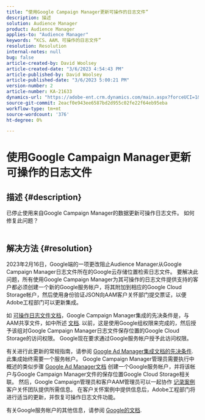 ```yaml
---
title: “使用Google Campaign Manager更新可操作的日志文件”
description: 描述
solution: Audience Manager
product: Audience Manager
applies-to: "Audience Manager"
keywords: “KCS、AAM、可操作的日志文件”
resolution: Resolution
internal-notes: null
bug: false
article-created-by: David Woolsey
article-created-date: "3/6/2023 4:54:43 PM"
article-published-by: David Woolsey
article-published-date: "3/6/2023 5:00:21 PM"
version-number: 2
article-number: KA-21633
dynamics-url: "https://adobe-ent.crm.dynamics.com/main.aspx?forceUCI=1&pagetype=entityrecord&etn=knowledgearticle&id=93e0a496-3fbc-ed11-83fe-6045bd006e5a"
source-git-commit: 2eacf0e943ee6587bd2d955c02fe22f64eb95eba
workflow-type: tm+mt
source-wordcount: '376'
ht-degree: 0%

---
```


# 使用Google Campaign Manager更新可操作的日志文件

## 描述 {#description}

已停止使用来自Google Campaign Manager的数据更新可操作日志文件。 如何修复此问题？
<br> 

## 解决方法 {#resolution}


2023年2月16日，Google端的一项更改阻止Audience Manager从Google Campaign Manager日志文件所在的Google云存储位置检索日志文件。 要解决此问题，所有使用Google Campaign Manager为其可操作的日志文件提供支持的客户都必须创建一个新的Google服务帐户，将其附加到相应的Google Cloud Storage帐户，然后使用身份验证JSON向AAM客户关怀部门提交票证，以便Adobe工程部门可以更新集成。

如 [可操作日志文件文档](https://experienceleague.adobe.com/docs/audience-manager/user-guide/implementation-integration-guides/media-data-integration/actionable-log-files.html?lang=en)，Google Campaign Manager集成的先决条件是，与AAM共享文件，如中所述 [文档](https://experienceleague.adobe.com/docs/audience-manager/user-guide/reporting/audience-optimization-reports/audience-optimization-advertisers/import-dcm.html?lang=en). 以前，这是使用Google组权限来完成的，然后授予该组对Google Campaign Manager日志文件保存位置的Google Cloud Storage的访问权限。 Google现在要求通过Google服务帐户授予此访问权限。

有关进行此更新的常规指南，请参阅 [Google Ad Manager集成文档的先决条件](https://experienceleague.adobe.com/docs/audience-manager/user-guide/reporting/audience-optimization-reports/audience-optimization-publishers/import-dfp.html?lang=en). 此集成始终需要一个服务帐户。 Google Campaign Manager管理员需要执行中概述的类似步骤 [Google Ad Manager文档](https://experienceleague.adobe.com/docs/audience-manager/user-guide/reporting/audience-optimization-reports/audience-optimization-publishers/import-dfp.html?lang=en) 创建一个Google服务帐户，并将该帐户与Google Campaign Manager文件的保存位置Google Cloud Storage相关联。 然后，Google Campaign管理员和客户AAM管理员可以一起协作 [记录案例](https://experienceleague.adobe.com/docs/customer-one/using/home.html) 客户关怀团队提供所需信息。 在客户关怀案例中提供信息后，Adobe工程部门将进行适当的更新，并恢复可操作日志文件功能。

有关Google服务帐户的其他信息，请参阅 [Google的文档](https://cloud.google.com/iam/docs/service-accounts-create#creating_a_service_account).
